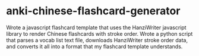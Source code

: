 # anki-chinese-flashcard-generator

Wrote a javascript flashcard template that uses the HanziWriter javascript library to render Chinese flashcards with stroke order.
Wrote a python script that parses a vocab list text file, downloads HanziWriter stroke order data, and converts it all into a format that my flashcard template understands.
